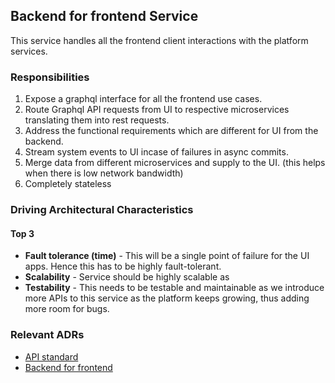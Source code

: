 ## Backend for frontend Service

This service handles all the frontend client interactions with the platform services.

### Responsibilities
1. Expose a graphql interface for all the frontend use cases.
2. Route Graphql API requests from UI to respective microservices translating them into rest requests.
3. Address the functional requirements which are different for UI from the backend.
4. Stream system events to UI incase of failures in async commits.
5. Merge data from different microservices and supply to the UI. (this helps when there is low network bandwidth)
6. Completely stateless

### Driving Architectural Characteristics

#### Top 3
* **Fault tolerance (time)** - This will be a single point of failure for the UI apps. Hence this has to be highly fault-tolerant.
* **Scalability** - Service should be highly scalable as 
* **Testability** - This needs to be testable and maintainable as we introduce more APIs to this service as the platform keeps growing, thus adding more room for bugs.


### Relevant ADRs
* [API standard](../ADRs/002.adr-api-standard.md)
* [Backend for frontend](../ADRs/004.adr-bff.md)

